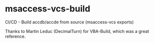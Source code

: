 # msaccess-vcs-build
CI/CD - Build accdb/accde from source (msaccess-vcs exports)

Thanks to Martin Leduc (DecimalTurn) for VBA-Build, which was a great reference.

